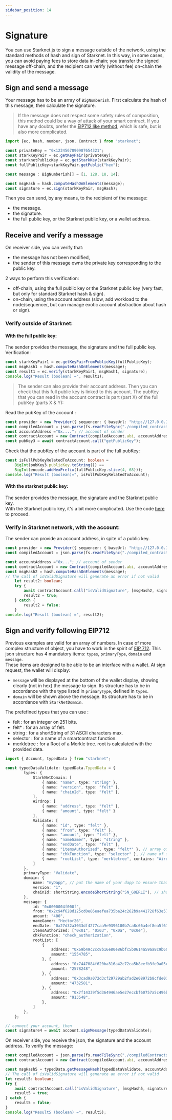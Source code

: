 ```yaml
---
sidebar_position: 14
---
```


# Signature

You can use Starknet.js to sign a message outside of the network, using the standard methods of hash and sign of Starknet. In this way, in some cases, you can avoid paying fees to store data in-chain; you transfer the signed message off-chain, and the recipient can verify (without fee) on-chain the validity of the message.

## Sign and send a message

Your message has to be an array of `BigNumberish`. First calculate the hash of this message, then calculate the signature.

> If the message does not respect some safety rules of composition, this method could be a way of attack of your smart contract. If you have any doubts, prefer the [EIP712 like method](#sign-and-verify-following-eip712), which is safe, but is also more complicated.

```typescript
import {ec, hash, number, json, Contract } from "starknet";

const privateKey = "0x1234567890987654321";
const starkKeyPair = ec.getKeyPair(privateKey);
const starknetPublicKey = ec.getStarkKey(starkKeyPair);
const fullPublicKey=starkKeyPair.getPublic("hex");

const message : BigNumberish[] = [1, 128, 18, 14];

const msgHash = hash.computeHashOnElements(message);
const signature = ec.sign(starkKeyPair, msgHash);
```

Then you can send, by any means, to the recipient of the message:

- the message.
- the signature.
- the full public key, or the Starknet public key, or a wallet address.

## Receive and verify a message

On receiver side, you can verify that:

- the message has not been modified,
- the sender of this message owns the private key corresponding to the public key.

2 ways to perform this verification:

- off-chain, using the full public key or the Starknet public key (very fast, but only for standard Starknet hash & sign).
- on-chain, using the account address (slow, add workload to the node/sequencer, but can manage exotic account abstraction about hash or sign).

### Verify outside of Starknet:

#### With the full public key:

The sender provides the message, the signature and the full public key.  
Verification:

```typescript
const starkKeyPair1 = ec.getKeyPairFromPublicKey(fullPublicKey);
const msgHash1 = hash.computeHashOnElements(message);
const result1 = ec.verify(starkKeyPair1, msgHash1, signature);
console.log("Result (boolean) =", result1);
```

> The sender can also provide their account address. Then you can check that this full public key is linked to this account. The pubKey that you can read in the account contract is part (part X) of the full pubKey (parts X & Y):

Read the pubKey of the account :

```typescript
const provider = new Provider({ sequencer: { baseUrl: "http://127.0.0.1:5050" } }); //devnet
const compiledAccount = json.parse(fs.readFileSync("./compiled_contracts/Account_0_5_1.json").toString("ascii"));
const accountAddress ="0x...."; // account of sender
const contractAccount = new Contract(compiledAccount.abi, accountAddress, provider);
const pubKey3 = await contractAccount.call("getPublicKey");
```

Check that the pubKey of the account is part of the full pubKey:

```typescript
const isFullPubKeyRelatedToAccount: boolean =
    BigInt(pubKey3.publicKey.toString()) ==
    BigInt(encode.addHexPrefix(fullPublicKey.slice(4, 68)));
console.log("Result (boolean)=", isFullPubKeyRelatedToAccount);
```

#### With the starknet public key:

The sender provides the message, the signature and the Starknet public key.  
With the Starknet public key, it's a bit more complicated. Use the code [here](https://github.com/0xs34n/starknet.js/issues/479) to proceed.

### Verify in Starknet network, with the account:

The sender can provide an account address, in spite of a public key.

```typescript
const provider = new Provider({ sequencer: { baseUrl: "http://127.0.0.1:5050" } }); //devnet
const compiledAccount = json.parse(fs.readFileSync("./compiled_contracts/Account_0_5_1.json").toString("ascii"));

const accountAddress ="0x..."; // account of sender
const contractAccount = new Contract(compiledAccount.abi, accountAddress, provider);
const msgHash2 = hash.computeHashOnElements(message);
// The call of isValidSignature will generate an error if not valid
    let result2: boolean;
    try {
        await contractAccount.call("isValidSignature", [msgHash2, signature]);
        result2 = true;
    } catch {
        result2 = false;
    }
console.log("Result (boolean) =", result2);
```

## Sign and verify following EIP712

Previous examples are valid for an array of numbers. In case of more complex structure of object, you have to work in the spirit of [EIP 712](https://eips.ethereum.org/EIPS/eip-712). This json structure has 4 mandatory items: `types`, `primaryType`, `domain` and `message`.  
These items are designed to be able to be an interface with a wallet. At sign request, the wallet will display:

- `message` will be displayed at the bottom of the wallet display, showing clearly (not in hex) the message to sign. Its structure has to be in accordance with the type listed in `primaryType`, defined in `types`.
- `domain` will be shown above the message. Its structure has to be in accordance with `StarkNetDomain`.

The prefefined types that you can use :

- felt : for an integer on 251 bits.
- felt\* : for an array of felt.
- string : for a shortString of 31 ASCII characters max.
- selector : for a name of a smartcontract function.
- merkletree : for a Root of a Merkle tree. root is calculated with the provided data.

```typescript
import { Account, typedData } from "starknet";

const typedDataValidate: typedData.TypedData = {
        types: {
            StarkNetDomain: [
                { name: "name", type: "string" },
                { name: "version", type: "felt" },
                { name: "chainId", type: "felt" },
            ],
            Airdrop: [
                { name: "address", type: "felt" },
                { name: "amount", type: "felt" }
            ],
            Validate: [
                { name: "id", type: "felt" },
                { name: "from", type: "felt" },
                { name: "amount", type: "felt" },
                { name: "nameGamer", type: "string" },
                { name: "endDate", type: "felt" },
                { name: "itemsAuthorized", type: "felt*" }, // array of felt
                { name: "chkFunction", type: "selector" }, // name of function
                { name: "rootList", type: "merkletree", contains: "Airdrop" } // root of a merkle tree
            ]
        },
        primaryType: "Validate",
        domain: {
            name: "myDapp", // put the name of your dapp to ensure that the signatures will not be used by other DAPP
            version: "1",
            chainId: shortString.encodeShortString("SN_GOERLI"), // shortString of 'SN_GOERLI' (or 'SN_MAIN' or 'SN_GOERLI2'), to be sure that signature can't be used by other network.
        },
        message: {
            id: "0x0000004f000f",
            from: "0x2c94f628d125cd0e86eaefea735ba24c262b9a441728f63e5776661829a4066",
            amount: "400",
            nameGamer: "Hector26",
            endDate: "0x27d32a3033df4277caa9e9396100b7ca8c66a4ef8ea5f6765b91a7c17f0109c",
            itemsAuthorized: ["0x01", "0x03", "0x0a", "0x0e"],
            chkFunction: "check_authorization",
            rootList: [
                {
                    address: "0x69b49c2cc8b16e80e86bfc5b0614a59aa8c9b601569c7b80dde04d3f3151b79",
                    amount: "1554785",
                }, {
                    address: "0x7447084f620ba316a42c72ca5b8eefb3fe9a05ca5fe6430c65a69ecc4349b3b",
                    amount: "2578248",
                }, {
                    address: "0x3cad9a072d3cf29729ab2fad2e08972b8cfde01d4979083fb6d15e8e66f8ab1",
                    amount: "4732581",
                }, {
                    address: "0x7f14339f5d364946ae5e27eccbf60757a5c496bf45baf35ddf2ad30b583541a",
                    amount: "913548",
                },
            ]
        },
    };

// connect your account, then
const signature4 = await account.signMessage(typedDataValidate);
```

On receiver side, you receive the json, the signature and the account address. To verify the message:

```typescript
const compiledAccount = json.parse(fs.readFileSync("./compiledContracts/Account_0_5_1.json").toString("ascii"));
const contractAccount = new Contract(compiledAccount.abi, accountAddress, provider);

const msgHash5 = typedData.getMessageHash(typedDataValidate, accountAddress);
// The call of isValidSignature will generate an error if not valid
let result5: boolean;
try {
    await contractAccount.call("isValidSignature", [msgHash5, signature5]);
    result5 = true;
} catch {
    result5 = false;
}
console.log("Result5 (boolean) =", result5);
```

